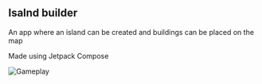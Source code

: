 ## Isalnd builder 

An app where an island can be created and buildings can be placed on the map

Made using Jetpack Compose

![Gameplay](Gameplay.gif)

